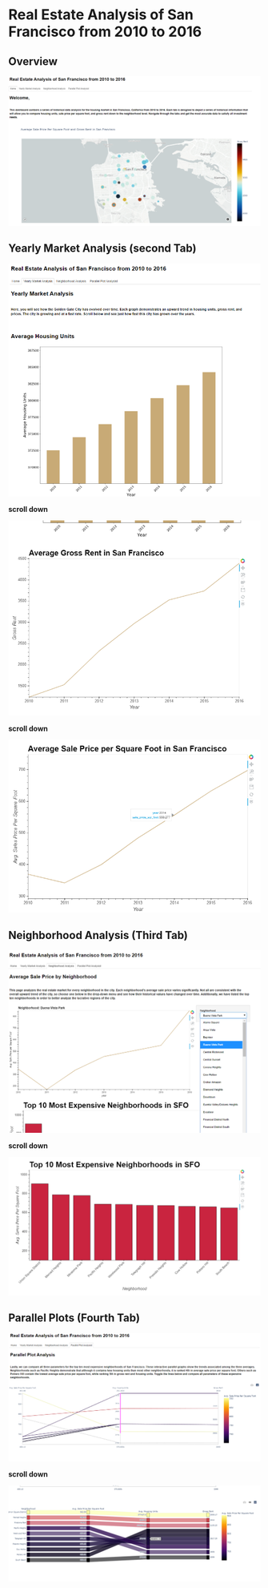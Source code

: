 # Real Estate Analysis of San Francisco from 2010 to 2016

## Overview 

![Dashboard](My_images/map.png)

## Yearly Market Analysis (second Tab)

![](My_images/housing_units.png)

**scroll down**

![](My_images/gross_rent.png)

**scroll down**

![](My_images/sale_price.png)

## Neighborhood Analysis (Third Tab)

![](My_images/neighborhoods.png)

**scroll down**

![](My_images/top_10.png)

## Parallel Plots (Fourth Tab)

![](My_images/parallel_coordinates.png)

**scroll down**

![](My_images/parallel_categories.png)
